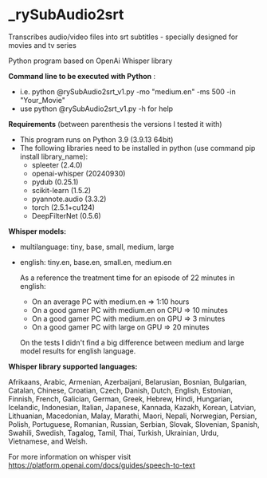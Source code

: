 # _rySubAudio2srt
Transcribes audio/video files into srt subtitles - specially designed for movies and tv series

Python program based on OpenAi Whisper library

<b>Command line to be executed with Python</b> : 
   - i.e. python @rySubAudio2srt_v1.py -mo "medium.en" -ms 500 -in "Your_Movie" 
   - use python @rySubAudio2srt_v1.py -h for help

<b>Requirements</b> (between parenthesis the versions I tested it with)
   - This program runs on Python 3.9 (3.9.13 64bit)
   - The following libraries need to be installed in python (use command pip install library_name):
       * spleeter (2.4.0)
       * openai-whisper (20240930)
       * pydub (0.25.1)
       * scikit-learn (1.5.2)
       * pyannote.audio (3.3.2)
       * torch (2.5.1+cu124)
       * DeepFilterNet  (0.5.6)

<b>Whisper models: </b>
-  multilanguage: tiny, base, small, medium, large
-  english: tiny.en, base.en, small.en, medium.en

   As a reference the treatment time for an episode of 22 minutes in english:
   *   On an average PC with medium.en => 1:10 hours
   *   On a good gamer PC with medium.en on CPU => 10 minutes
   *   On a good gamer PC with medium.en on GPU => 3 minutes
   *   On a good gamer PC with large on GPU => 20 minutes

   On the tests I didn't find a big difference between medium and large model results for english language.

<b>Whisper library supported languages:</b>

Afrikaans, Arabic, Armenian, Azerbaijani, Belarusian, Bosnian, Bulgarian, Catalan, Chinese, Croatian, Czech, Danish, Dutch, English, Estonian, Finnish, French, Galician, German, Greek, Hebrew, Hindi, Hungarian, Icelandic, Indonesian, Italian, Japanese, Kannada, Kazakh, Korean, Latvian, Lithuanian, Macedonian, Malay, Marathi, Maori, Nepali, Norwegian, Persian, Polish, Portuguese, Romanian, Russian, Serbian, Slovak, Slovenian, Spanish, Swahili, Swedish, Tagalog, Tamil, Thai, Turkish, Ukrainian, Urdu, Vietnamese, and Welsh.

For more information on whisper visit https://platform.openai.com/docs/guides/speech-to-text
